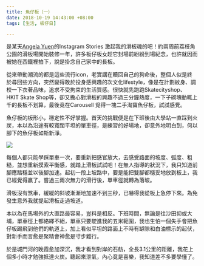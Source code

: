 ```yaml
---
title: 魚仔板（一）
date: 2018-10-19 14:43:00 +08:00
tags: [生活, 板仔日]

---
```


  
  
  
是某天[Angela Yuen](https://www.instagram.com/angela.yuen/)的Instagram Stories 激起我的滑板魂的吧！約兩周前荔枝角公園的滑板場開始裝修一年，許多板仔板女趁它封場前紛紛到場紀念，也許就因而被她在西鐵裡拍下，說是掛念自己家中的長板。  
  
從來帶動潮流的都是這些流行icon，老實講在贖回自己的狗命後，整個人似是終於尋回些方向，突然變得敢於投身感興趣的次文化lifestyle，像是在計劃紋身、調校一下衣著品味，追求不受拘束的生活質感。很快就先跑跑Skatecityshop、HKIT Skate Shop等，卻又擔心對滑板的興趣不過三分鐘熱度，一下子砌塊動輒上千的長板不划算，最後竟在Carousell 覓得一塊二手淘寶魚仔板，試試感覺。  
  
魚仔板的板形小，穩定性不好掌握。首天的挑戰便是在下班後由大學站一直踩到火炭，本以為沿途有較寬闊平坦的單車徑，是練習的好場地，卻意外地明白到，何以腳下的魚仔板如斯新淨。  

[![](https://1.bp.blogspot.com/-TygK33LDcS4/W8l8xEMMKDI/AAAAAAAAGq0/W28-GBODT2UnHETCAHRwaLlTODqh8z0DwCLcBGAs/s400/IMG_5349.JPG)](https://1.bp.blogspot.com/-TygK33LDcS4/W8l8xEMMKDI/AAAAAAAAGq0/W28-GBODT2UnHETCAHRwaLlTODqh8z0DwCLcBGAs/s1600/IMG%5F5349.JPG)

  
每個人都只能學踩單車一次，要重新把感官放大，去感受路面的坡度、弧度、粗糙，並想重新摸索平衡感，就踏上滑板試試吧！在無人指導的狀況下，我只知道前腳應踏穩並以後腳加速。起初一段上坡路中，要是能把雙腳都穩妥地放到板上，我已經覺得贏了。嘗過三兩次無力的滑行後，單車徑就轉為落坡。  
  
滑板沒有煞車，緩緩的斜坡漸漸地加速不到三秒，已嚇得我從板上急停下來。為免發生意外我就提起滑板走過坡道。  
  
本以為在馬場外的大直路最容易，豈料是相反。下班時間，無論是往沙田抑或大埔，單車徑上都絡繹不絕，單車只要駛進我的五米範圍，我也生怕一個失手會把魚仔板踢飛到他們的軌道上，加上看似平坦的路面上不時有罅隙和白油標示的起伏，對新手而言愈是聚精會神愈是寸步難行。  
  
於是城門河的晚霞愈加深沉，我才看到對岸的石舫，全長3.1公里的距離，我花上個多小時才勉強抵達火炭。聽起來泄氣，內心竟是喜樂，我知道差不多要學懂了。  
  
  

